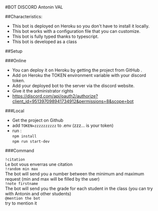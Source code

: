 #BOT DISCORD Antonin VAL

##Characteristics:
- This bot is deployed on Heroku so you don't have to install it locally.
- This bot works with a configuration file that you can customize.
- This bot is fully typed thanks to typescript.
- This bot is developed as a class

##Setup

###Online

- You can deploy it on Heroku by getting the project from GitHub .
- Add on Heroku the TOKEN environment variable with your discord token.
- Add your deployed bot to the server via the discord website.
- Give it the administrator rights
- https://discord.com/api/oauth2/authorize?client_id=951397098941734912&permissions=8&scope=bot

###Local
- Get the project on Github
- add ```TOKEN=zzzzzzzzzz``` to .env (zzz... is your token)
- run :</br> 
```npm install```</br>
```npm run start-dev```

###Command

```!citation```</br>
Le bot vous enverras une citation</br>
```!random min max```</br>
The bot will send you a number between the minimum and maximum request (min and max will be filled by the user)</br>
```!note firstname```</br>
The bot will send you the grade for each student in the class (you can try with Antonin and other students)</br>
```@mention the bot```</br>
try to mention it</br>


